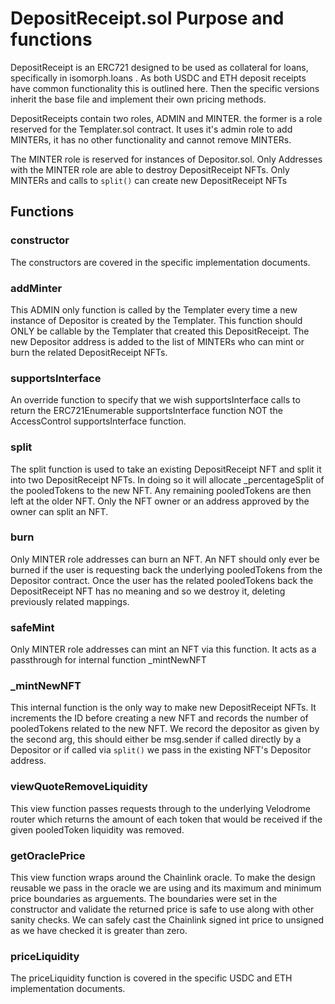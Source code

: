 # DepositReceipt.sol Purpose and functions

DepositReceipt is an ERC721 designed to be used as collateral for loans, specifically in isomorph.loans . As both USDC and ETH deposit receipts have common functionality this is outlined here. Then the specific versions inherit the base file and implement their own pricing methods.

DepositReceipts contain two roles, ADMIN and MINTER. the former is a role reserved for the Templater.sol contract. It uses it's admin role to add MINTERs, it has no other functionality and cannot remove MINTERs.

The MINTER role is reserved for instances of Depositor.sol. Only Addresses with the MINTER role are able to destroy DepositReceipt NFTs. Only MINTERs and calls to `split()` can create new DepositReceipt NFTs

## Functions

### constructor
The constructors are covered in the specific implementation documents.

### addMinter
This ADMIN only function is called by the Templater every time a new instance of Depositor is created by the Templater. This function should ONLY be callable by the Templater that created this DepositReceipt. The new Depositor address is added to the list of MINTERs who can mint or burn the related DepositReceipt NFTs.

### supportsInterface
An override function to specify that we wish supportsInterface calls to return the ERC721Enumerable supportsInterface function NOT the AccessControl supportsInterface function.

### split 
The split function is used to take an existing DepositReceipt NFT and split it into two DepositReceipt NFTs. In doing so it will allocate _percentageSplit of the pooledTokens to the new NFT. Any remaining pooledTokens are then left at the older NFT. Only the NFT owner or an address approved by the owner can split an NFT. 

### burn 
Only MINTER role addresses can burn an NFT. An NFT should only ever be burned if the user is requesting back the underlying pooledTokens from the Depositor contract. Once the user has the related pooledTokens back the DepositReceipt NFT has no meaning and so we destroy it, deleting previously related mappings. 

### safeMint 
Only MINTER role addresses can mint an NFT via this function. It acts as a passthrough for internal function _mintNewNFT

### _mintNewNFT
This internal function is the only way to make new DepositReceipt NFTs. It increments the ID before creating a new NFT and records the number of pooledTokens related to the new NFT. We record the depositor as given by the second arg, this should either be msg.sender if called directly by a Depositor or if called via `split()` we pass in the existing NFT's Depositor address.

### viewQuoteRemoveLiquidity
This view function passes requests through to the underlying Velodrome router which returns the amount of each token that would be received if the given pooledToken liquidity was removed.

### getOraclePrice
This view function wraps around the Chainlink oracle. To make the design reusable we pass in the oracle we are using and its maximum and minimum price boundaries as arguements. The boundaries were set in the constructor and validate the returned price is safe to use along with other sanity checks. We can safely cast the Chainlink signed int price to unsigned as we have checked it is greater than zero. 

### priceLiquidity
The priceLiquidity function is covered in the specific USDC and ETH implementation documents.


 
